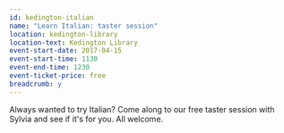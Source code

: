 ```yaml
---
id: kedington-italian
name: "Learn Italian: taster session"
location: kedington-library
location-text: Kedington Library
event-start-date: 2017-04-15
event-start-time: 1130
event-end-time: 1230
event-ticket-price: free
breadcrumb: y
---
```


Always wanted to try Italian? Come along to our free taster session with Sylvia and see if it's for you. All welcome.
